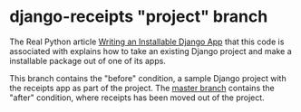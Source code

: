 # django-receipts "project" branch

The Real Python article [Writing an Installable Django App](???) that this code is associated with explains how to take an existing Django project and make a installable package out of one of its apps. 

This branch contains the "before" condition, a sample Django project with the 
receipts app as part of the project. The [master branch](???) contains the "after" condition, where receipts has been moved out of the project.

